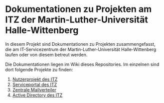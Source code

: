 Dokumentationen zu Projekten am ITZ der Martin-Luther-Universität Halle-Wittenberg
==================================================================================

In diesem Projekt sind Dokumentationen zu Projekten zusammengefasst, 
die am IT-Servicezentrum der Martin-Luther-Universität Halle-Wittenberg
laufen oder von diesem betreut werden. 

Die Dokumentationen liegen im Wiki dieses Repositories. Im einzelnen sind dort 
folgende Projekte zu finden:

1. [Nutzerprojekt des ITZ]()
2. [Serviceportal des ITZ]()
3. [Zentrale Mailverteiler]()
4. [Active Directory des ITZ]()

